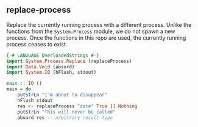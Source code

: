 ## replace-process

Replace the currently running process with a different process. Unlike
the functions from the `System.Process` module, we do not spawn a new
process. Once the functions in this repo are used, the currently
running process ceases to exist.

```haskell
{-# LANGUAGE OverloadedStrings #-}
import System.Process.Replace (replaceProcess)
import Data.Void (absurd)
import System.IO (hFlush, stdout)

main :: IO ()
main = do
    putStrLn "I'm about to disappear"
    hFlush stdout
    res <- replaceProcess "date" True [] Nothing
    putStrLn "This will never be called"
    absurd res -- arbitrary result type
```

